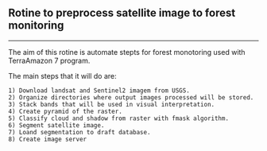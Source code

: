 ## Rotine to preprocess satellite image to forest monitoring
_______________________________________________________________________________________________

The aim of this rotine is automate stepts for forest monotoring used with TerraAmazon 7 program.

The main steps that it will do are:

    1) Download landsat and Sentinel2 imagem from USGS.
    2) Organize directories where output images processed will be stored.
    3) Stack bands that will be used in visual interpretation.
    4) Create pyramid of the raster.
    5) Classify cloud and shadow from raster with fmask algorithm.
    6) Segment satellite image.
    7) Loand segmentation to draft database.
    8) Create image server
